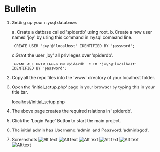 # Bulletin

1. Setting up your mysql database:

    a. Create a datbase called 'spiderdb' using root.
    b. Create a new user named 'joy' by using this command in mysql command line.

        CREATE USER 'joy'@'localhost' IDENTIFIED BY 'password';

    c.Grant the user 'joy' all privileges over 'spiderdb'.

        GRANT ALL PRIVILEGES ON spiderdb. * TO 'joy'@'localhost' IDENTIFIED BY 'password';

2. Copy all the repo files into the 'www' directory of your localhost folder.

3. Open the 'initial_setup.php' page in your browser by typing this in your title bar.

    localhost/initial_setup.php

4. The above page creates the required relations in 'spiderdb'.

5. Click the 'Login Page' Button to start the main project.

6. The initial admin has Username:'admin' and Password:'adminisgod'.

7. Screenshots
    ![Alt text](https://github.com/AizenStorm/Spider-Webdev-Task-4/blob/master/Screenshot%20(3).png?raw=true)
    ![Alt text](https://github.com/AizenStorm/Spider-Webdev-Task-4/blob/master/Screenshot%20(4).png?raw=true)
    ![Alt text](https://github.com/AizenStorm/Spider-Webdev-Task-4/blob/master/Screenshot%20(5).png?raw=true)
    ![Alt text](https://github.com/AizenStorm/Spider-Webdev-Task-4/blob/master/Screenshot%20(6).png?raw=true)
    ![Alt text](https://github.com/AizenStorm/Spider-Webdev-Task-4/blob/master/Screenshot%20(7).png?raw=true)
    ![Alt text](https://github.com/AizenStorm/Spider-Webdev-Task-4/blob/master/Screenshot%20(8).png?raw=true)


